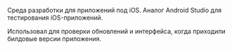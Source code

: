 Среда разработки для приложений под iOS. Аналог Android Studio для тестирования iOS-приложений.  

Использовал для проверки обновлений и интерфейса, когда приходили билдовые версии приложения.